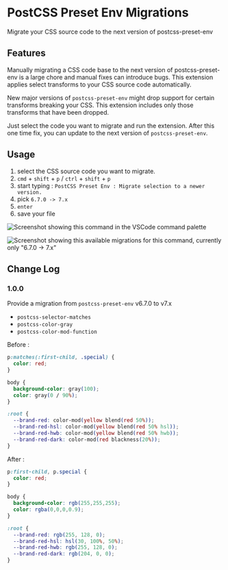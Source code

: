 # PostCSS Preset Env Migrations

Migrate your CSS source code to the next version of postcss-preset-env

## Features

Manually migrating a CSS code base to the next version of postcss-preset-env is a large chore and manual fixes can introduce bugs.
This extension applies select transforms to your CSS source code automatically.

New major versions of `postcss-preset-env` might drop support for certain transforms breaking your CSS.
This extension includes only those transforms that have been dropped.

Just select the code you want to migrate and run the extension.
After this one time fix, you can update to the next version of `postcss-preset-env`.

## Usage

1. select the CSS source code you want to migrate.
2. `cmd` + `shift` + `p` / `ctrl` + `shift` + `p`
3. start typing : `PostCSS Preset Env : Migrate selection to a newer version.`
4. pick `6.7.0 -> 7.x`
5. `enter`
6. save your file

![Screenshot showing this command in the VSCode command palette](https://user-images.githubusercontent.com/11521496/147384647-1bb788ea-58de-4230-9834-6218f97b35a2.png)

![Screenshot showing this available migrations for this command, currently only "6.7.0 -> 7.x"](https://user-images.githubusercontent.com/11521496/147384648-9af9e90c-d24b-45ee-b8b8-883a34fe4d14.png)

## Change Log

### 1.0.0

Provide a migration from `postcss-preset-env` v6.7.0 to v7.x

- `postcss-selector-matches`
- `postcss-color-gray`
- `postcss-color-mod-function`

Before :

```css
p:matches(:first-child, .special) {
  color: red;
}

body {
  background-color: gray(100);
  color: gray(0 / 90%);
}

:root {
  --brand-red: color-mod(yellow blend(red 50%));
  --brand-red-hsl: color-mod(yellow blend(red 50% hsl));
  --brand-red-hwb: color-mod(yellow blend(red 50% hwb));
  --brand-red-dark: color-mod(red blackness(20%));
}
```

After :

```css
p:first-child, p.special {
  color: red;
}

body {
  background-color: rgb(255,255,255);
  color: rgba(0,0,0,0.9);
}

:root {
  --brand-red: rgb(255, 128, 0);
  --brand-red-hsl: hsl(30, 100%, 50%);
  --brand-red-hwb: rgb(255, 128, 0);
  --brand-red-dark: rgb(204, 0, 0);
}
```
